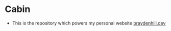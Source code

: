 # Cabin

- This is the repository which powers my personal website [braydenhill.dev](https://www.braydenhill.dev)
